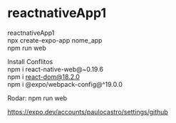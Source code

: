 # reactnativeApp1
reactnativeApp1<br>
npx create-expo-app nome_app<br>
npm run web<br>

Install Conflitos<br>
npm i react-native-web@~0.19.6<br>
npm i react-dom@18.2.0<br>
npm i @expo/webpack-config@^19.0.0<br> 

Rodar: npm run web<br>

https://expo.dev/accounts/paulocastro/settings/github
